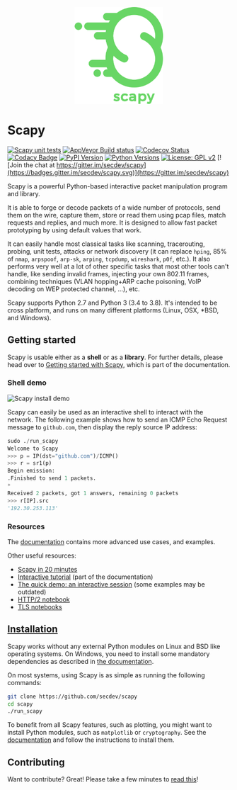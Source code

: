 




<p align="center">
<img src="scapy_logo.png" width=200>
</p>

<!-- start_ppi_description -->

# Scapy

[![Scapy unit tests](https://github.com/secdev/scapy/workflows/Scapy%20unit%20tests/badge.svg?event=push)](https://github.com/secdev/scapy/actions?query=workflow%3A%22Scapy+unit+tests%22+branch%3Amaster+event%3Apush) <!-- ignore_ppi -->
[![AppVeyor Build status](https://ci.appveyor.com/api/projects/status/os03daotfja0wtp7/branch/master?svg=true)](https://ci.appveyor.com/project/secdev/scapy/branch/master) <!-- ignore_ppi -->
[![Codecov Status](https://codecov.io/gh/secdev/scapy/branch/master/graph/badge.svg)](https://codecov.io/gh/secdev/scapy) <!-- ignore_ppi -->
[![Codacy Badge](https://api.codacy.com/project/badge/Grade/30ee6772bb264a689a2604f5cdb0437b)](https://www.codacy.com/app/secdev/scapy) <!-- ignore_ppi -->
[![PyPI Version](https://img.shields.io/pypi/v/scapy.svg)](https://pypi.python.org/pypi/scapy/)
[![Python Versions](https://img.shields.io/pypi/pyversions/scapy.svg)](https://pypi.python.org/pypi/scapy/)
[![License: GPL v2](https://img.shields.io/badge/License-GPL%20v2-blue.svg)](LICENSE)
[![Join the chat at https://gitter.im/secdev/scapy](https://badges.gitter.im/secdev/scapy.svg)](https://gitter.im/secdev/scapy) <!-- ignore_ppi -->

Scapy is a powerful Python-based interactive packet manipulation program and
library.

It is able to forge or decode packets of a wide number of protocols, send them
on the wire, capture them, store or read them using pcap files, match requests
and replies, and much more. It is designed to allow fast packet prototyping by
using default values that work.

It can easily handle most classical tasks like scanning, tracerouting, probing,
unit tests, attacks or network discovery (it can replace `hping`, 85% of `nmap`,
`arpspoof`, `arp-sk`, `arping`, `tcpdump`, `wireshark`, `p0f`, etc.). It also
performs very well at a lot of other specific tasks that most other tools can't
handle, like sending invalid frames, injecting your own 802.11 frames, combining
techniques (VLAN hopping+ARP cache poisoning, VoIP decoding on WEP protected
channel, ...), etc.

Scapy supports Python 2.7 and Python 3 (3.4 to 3.8). It's intended to
be cross platform, and runs on many different platforms (Linux, OSX,
\*BSD, and Windows).

## Getting started

Scapy is usable either as a **shell** or as a **library**.
For further details, please head over to [Getting started with Scapy](https://scapy.readthedocs.io/en/latest/introduction.html), which is part of the documentation.

### Shell demo

![Scapy install demo](https://secdev.github.io/files/doc/animation-scapy-install.svg)

Scapy can easily be used as an interactive shell to interact with the network.
The following example shows how to send an ICMP Echo Request message to
`github.com`, then display the reply source IP address:

```python
sudo ./run_scapy
Welcome to Scapy
>>> p = IP(dst="github.com")/ICMP()
>>> r = sr1(p)
Begin emission:
.Finished to send 1 packets.
*
Received 2 packets, got 1 answers, remaining 0 packets
>>> r[IP].src
'192.30.253.113'
```

### Resources

The [documentation](https://scapy.readthedocs.io/en/latest/) contains more
advanced use cases, and examples.

Other useful resources:

-   [Scapy in 20 minutes](https://github.com/secdev/scapy/blob/master/doc/notebooks/Scapy%20in%2015%20minutes.ipynb)
-   [Interactive tutorial](https://scapy.readthedocs.io/en/latest/usage.html#interactive-tutorial) (part of the documentation)
-   [The quick demo: an interactive session](https://scapy.readthedocs.io/en/latest/introduction.html#quick-demo)
(some examples may be outdated)
-   [HTTP/2 notebook](https://github.com/secdev/scapy/blob/master/doc/notebooks/HTTP_2_Tuto.ipynb)
-   [TLS notebooks](https://github.com/secdev/scapy/blob/master/doc/notebooks/tls)

## [Installation](https://scapy.readthedocs.io/en/latest/installation.html)

Scapy works without any external Python modules on Linux and BSD like operating
systems. On Windows, you need to install some mandatory dependencies as
described in [the
documentation](http://scapy.readthedocs.io/en/latest/installation.html#windows).

On most systems, using Scapy is as simple as running the following commands:

```bash
git clone https://github.com/secdev/scapy
cd scapy
./run_scapy
```

To benefit from all Scapy features, such as plotting, you might want to install
Python modules, such as `matplotlib` or `cryptography`. See the
[documentation](http://scapy.readthedocs.io/en/latest/installation.html) and
follow the instructions to install them.

<!-- stop_ppi_description -->

## Contributing

Want to contribute? Great! Please take a few minutes to
[read this](CONTRIBUTING.md)!
